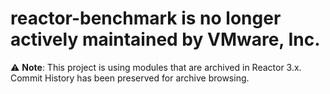 # reactor-benchmark is no longer actively maintained by VMware, Inc.

:warning: **Note**: This project is using modules that are archived in Reactor 3.x. 
Commit History has been preserved for archive browsing.
